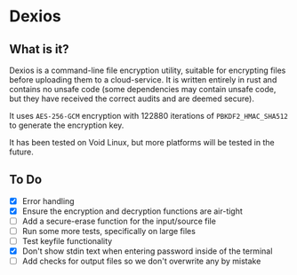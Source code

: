 # Dexios

## What is it?

Dexios is a command-line file encryption utility, suitable for encrypting files before uploading them to a cloud-service. It is written entirely in rust and contains no unsafe code (some dependencies may contain unsafe code, but they have received the correct audits and are deemed secure).

It uses `AES-256-GCM` encryption with 122880 iterations of `PBKDF2_HMAC_SHA512` to generate the encryption key.

It has been tested on Void Linux, but more platforms will be tested in the future.

## To Do

- [x] Error handling
- [x] Ensure the encryption and decryption functions are air-tight
- [ ] Add a secure-erase function for the input/source file
- [ ] Run some more tests, specifically on large files
- [ ] Test keyfile functionality
- [x] Don't show stdin text when entering password inside of the terminal
- [ ] Add checks for output files so we don't overwrite any by mistake